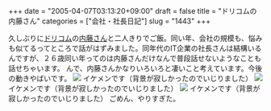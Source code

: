 +++
date = "2005-04-07T03:13:20+09:00"
draft = false
title = "ドリコムの内藤さん"
categories = ["会社・社長日記"]
slug = "1443"
+++

久しぶりに<a href="http://www.drecom.co.jp" target="_blank">ドリコム</a>の<a href="http://blog.drecom.jp/naito/" target="_blank">内藤さん</a>と二人きりでご飯。同い年、会社の規模も、悩みも似てるってところで話がはずみました。同年代のIT企業の社長さんは結構いるんですが、２６歳同い年ってのは内藤さんだけなんで普段話せないようなことも話せちゃいます。
んで、内藤さんかなりいろいろと凄いこと考えています。今後の動きやばいです。
<img src="./?image=4154">
イケメンです（背景が寂しかったのでいじりました）
<img src="./?image=4155">
イケメンです（背景が寂しかったのでいじりました）
<img src="./?image=4156">
イケメンです（背景が寂しかったのでいじりました）
ごめん、やりすぎた。
